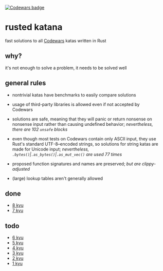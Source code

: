 [![Codewars badge](https://www.codewars.com/users/lincot/badges/large)](https://www.codewars.com/users/lincot)

# rusted katana

fast solutions to all [Codewars](https://www.codewars.com/r/HLmVMg) katas
written in Rust

## why?

it's not enough to solve a problem, it needs to be solved well

## general rules

- nontrivial katas have benchmarks to easily compare solutions

- usage of third-party libraries is allowed even if not accepted by Codewars

- solutions are safe, meaning that they will panic or return nonsense
on nonsense input rather than causing undefined behavior;
*nevertheless, there are 102 `unsafe` blocks*

- even though most tests on Codewars contain only ASCII input,
they use Rust's standard UTF-8–encoded strings,
so solutions for string katas are made for Unicode input;
*nevertheless, `.bytes()`|`.as_bytes()`|`.as_mut_vec()` are used 77 times*

- proposed function signatures and names are preserved;
*but are clippy-adjusted*

- (large) lookup tables aren't generally allowed

## done

- [8 kyu](https://www.codewars.com/kata/search/rust?q=&r[]=-8&xids=completed&beta=false&order_by=published_at%20asc)
- [7 kyu](https://www.codewars.com/kata/search/rust?q=&r[]=-7&xids=completed&beta=false&order_by=published_at%20asc)

## todo

- [6 kyu](https://www.codewars.com/kata/search/rust?q=&r[]=-6&xids=completed&beta=false&order_by=published_at%20asc)
- [5 kyu](https://www.codewars.com/kata/search/rust?q=&r[]=-5&xids=completed&beta=false&order_by=published_at%20asc)
- [4 kyu](https://www.codewars.com/kata/search/rust?q=&r[]=-4&xids=completed&beta=false&order_by=published_at%20asc)
- [3 kyu](https://www.codewars.com/kata/search/rust?q=&r[]=-3&xids=completed&beta=false&order_by=published_at%20asc)
- [2 kyu](https://www.codewars.com/kata/search/rust?q=&r[]=-2&xids=completed&beta=false&order_by=published_at%20asc)
- [1 kyu](https://www.codewars.com/kata/search/rust?q=&r[]=-1&xids=completed&beta=false&order_by=published_at%20asc)

